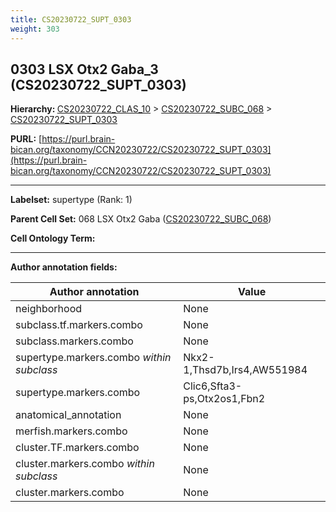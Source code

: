 ```yaml
---
title: CS20230722_SUPT_0303
weight: 303
---
```

## 0303 LSX Otx2 Gaba_3 (CS20230722_SUPT_0303)
<b>Hierarchy: </b>
[CS20230722_CLAS_10](../CS20230722_CLAS_10) >
[CS20230722_SUBC_068](../CS20230722_SUBC_068) >
[CS20230722_SUPT_0303](../CS20230722_SUPT_0303)

**PURL:** [https://purl.brain-bican.org/taxonomy/CCN20230722/CS20230722_SUPT_0303](https://purl.brain-bican.org/taxonomy/CCN20230722/CS20230722_SUPT_0303)

---


**Labelset:** supertype (Rank: 1)

**Parent Cell Set:** 068 LSX Otx2 Gaba ([CS20230722_SUBC_068](../CS20230722_SUBC_068))



**Cell Ontology Term:** 

[MARKER GENES.]: #


---

[TRANSFERRED ANNOTATIONS.]: #


[AUTHOR ANNOTATION FIELDS.]: #


**Author annotation fields:**

| Author annotation | Value |
|-------------------|-------|
|neighborhood|None|
|subclass.tf.markers.combo|None|
|subclass.markers.combo|None|
|supertype.markers.combo _within subclass_|Nkx2-1,Thsd7b,Irs4,AW551984|
|supertype.markers.combo|Clic6,Sfta3-ps,Otx2os1,Fbn2|
|anatomical_annotation|None|
|merfish.markers.combo|None|
|cluster.TF.markers.combo|None|
|cluster.markers.combo _within subclass_|None|
|cluster.markers.combo|None|
